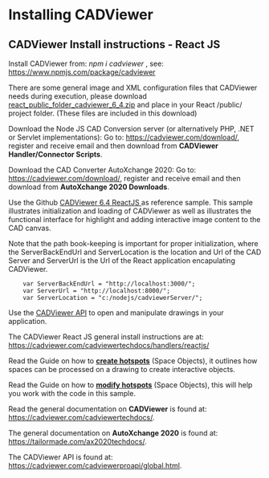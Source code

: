 # Installing CADViewer

## CADViewer Install instructions - React JS

Install CADViewer from: *npm i cadviewer* , see: https://www.npmjs.com/package/cadviewer

There are some general image and XML configuration files that CADViewer needs during execution, please download [react_public_folder_cadviewer_6_4.zip](https://cadviewer.com/downloads/handlers/reactjs/react_public_folder_cadviewer_6_4.zip) and place in your React /public/ project folder. (These files are included in this download)   

Download the Node JS CAD Conversion server (or alternatively PHP, .NET or Servlet implementations):  Go to:  https://cadviewer.com/download/, register and receive email and then download from **CADViewer Handler/Connector Scripts**.

Download the CAD Converter AutoXchange 2020:  Go to: https://cadviewer.com/download/, register and receive email and then download from **AutoXchange 2020 Downloads**.

Use the Github [CADViewer 6.4 ReactJS ](https://github.com/CADViewer/CADViewer6.4_ReactJSDemo_v01) as reference sample. This sample illustrates initialization and loading of CADViewer as well as illustrates the functional interface for highlight and adding interactive image content to the CAD canvas. 

Note that the path book-keeping is important for proper initialization, where the ServerBackEndUrl and ServerLocation is the location and Url of the CAD Server and ServerUrl is the Url of the React application encapulating CADViewer. 


		var ServerBackEndUrl = "http://localhost:3000/";
		var ServerUrl = "http://localhost:8000/";
		var ServerLocation = "c:/nodejs/cadviewerServer/";


Use the [CADViewer API](https://cadviewer.com/cadviewerproapi/global.html) to open and manipulate drawings in your application. 

The CADViewer React JS general install instructions are at: https://cadviewer.com/cadviewertechdocs/handlers/reactjs/

Read the Guide on how to **[create hotspots](https://cadviewer.com/highlight/main/)** (Space Objects), it outlines how spaces can be processed on a drawing to create interactive objects. 

Read the Guide on how to **[modify hotspots](https://cadviewer.com/highlight2/main/)**  (Space Objects), this will help you work with the code in this sample. 

Read the general documentation on **CADViewer** is found at: https://cadviewer.com/cadviewertechdocs/.

The general documentation on **AutoXchange 2020** is found at: https://tailormade.com/ax2020techdocs/.

The CADViewer API is found at: https://cadviewer.com/cadviewerproapi/global.html.
